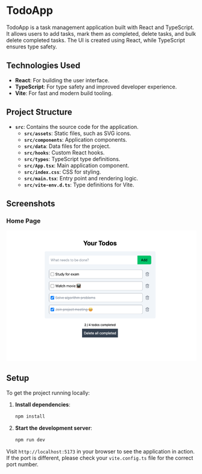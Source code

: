 # TodoApp

TodoApp is a task management application built with React and TypeScript. It allows users to add tasks, mark them as completed, delete tasks, and bulk delete completed tasks. The UI is created using React, while TypeScript ensures type safety.

## Technologies Used

- **React**: For building the user interface.
- **TypeScript**: For type safety and improved developer experience.
- **Vite**: For fast and modern build tooling.

## Project Structure

- **`src`**: Contains the source code for the application.
  - **`src/assets`**: Static files, such as SVG icons.
  - **`src/components`**: Application components.
  - **`src/data`**: Data files for the project.
  - **`src/hooks`**: Custom React hooks.
  - **`src/types`**: TypeScript type definitions.
  - **`src/App.tsx`**: Main application component.
  - **`src/index.css`**: CSS for styling.
  - **`src/main.tsx`**: Entry point and rendering logic.
  - **`src/vite-env.d.ts`**: Type definitions for Vite.

## Screenshots

### Home Page

![Home Page](https://github.com/ahmetcann0/TodoApp/blob/main/TodoApp_UI.png)

## Setup

To get the project running locally:

1. **Install dependencies**:

    ```bash
    npm install
    ```

2. **Start the development server**:

    ```bash
    npm run dev
    ```

Visit `http://localhost:5173` in your browser to see the application in action. If the port is different, please check your `vite.config.ts` file for the correct port number.
